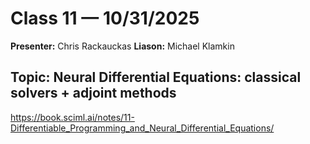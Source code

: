 # Class 11 — 10/31/2025

**Presenter:** Chris Rackauckas
**Liason:** Michael Klamkin

**Topic:** Neural Differential Equations: classical solvers + adjoint methods
---

https://book.sciml.ai/notes/11-Differentiable_Programming_and_Neural_Differential_Equations/

